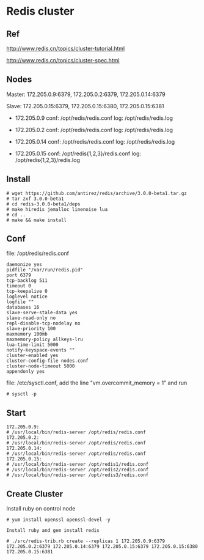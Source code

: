 Redis cluster
=============

Ref
----
http://www.redis.cn/topics/cluster-tutorial.html

http://www.redis.cn/topics/cluster-spec.html

Nodes
-----

Master: 172.205.0.9:6379, 172.205.0.2:6379, 172.205.0.14:6379

Slave: 172.205.0.15:6379, 172.205.0.15:6380, 172.205.0.15:6381

* 172.205.0.9
  conf: /opt/redis/redis.conf
  log: /opt/redis/redis.log

* 172.205.0.2
  conf: /opt/redis/redis.conf
  log: /opt/redis/redis.log

* 172.205.0.14
  conf: /opt/redis/redis.conf
  log: /opt/redis/redis.log

* 172.205.0.15
  conf: /opt/redis{1,2,3}/redis.conf
  log: /opt/redis{1,2,3}/redis.log


Install
--------

    # wget https://github.com/antirez/redis/archive/3.0.0-beta1.tar.gz
    # tar zxf 3.0.0-beta1
    # cd redis-3.0.0-beta1/deps
    # make hiredis jemalloc linenoise lua
    # cd ..
    # make && make install

Conf
--------

file: /opt/redis/redis.conf

    daemonize yes
    pidfile "/var/run/redis.pid"
    port 6379
    tcp-backlog 511
    timeout 0
    tcp-keepalive 0
    loglevel notice
    logfile ""
    databases 16
    slave-serve-stale-data yes
    slave-read-only no
    repl-disable-tcp-nodelay no
    slave-priority 100
    maxmemory 100mb
    maxmemory-policy allkeys-lru
    lua-time-limit 5000
    notify-keyspace-events ""
    cluster-enabled yes
    cluster-config-file nodes.conf
    cluster-node-timeout 5000
    appendonly yes

file: /etc/sysctl.conf, add the line "vm.overcommit_memory = 1" and run
    
    # sysctl -p

    
Start
-----

    172.205.0.9:
    # /usr/local/bin/redis-server /opt/redis/redis.conf
    172.205.0.2:
    # /usr/local/bin/redis-server /opt/redis/redis.conf 
    172.205.0.14:
    # /usr/local/bin/redis-server /opt/redis/redis.conf 
    172.205.0.15:
    # /usr/local/bin/redis-server /opt/redis1/redis.conf
    # /usr/local/bin/redis-server /opt/redis2/redis.conf 
    # /usr/local/bin/redis-server /opt/redis3/redis.conf 


Create Cluster
--------------

Install ruby on control node

    # yum install openssl openssl-devel -y

    Install ruby and gem install redis

    # ./src/redis-trib.rb create --replicas 1 172.205.0.9:6379 172.205.0.2:6379 172.205.0.14:6379 172.205.0.15:6379 172.205.0.15:6380 172.205.0.15:6381
